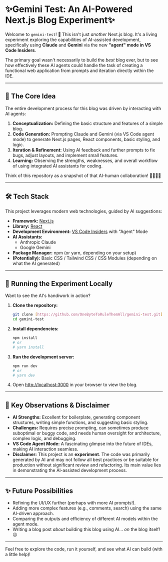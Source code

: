 # ✨Gemini Test: An AI-Powered Next.js Blog Experiment✨

Welcome to `gemini-test`! 👋 This isn't just *another* Next.js blog. It's a living experiment exploring the capabilities of AI-assisted development, specifically using **Claude** and **Gemini** via the new **"agent" mode in VS Code Insiders**.

The primary goal wasn't necessarily to build the *best* blog ever, but to see how effectively these AI agents could handle the task of creating a functional web application from prompts and iteration directly within the IDE.

---

## 🚀 The Core Idea

The entire development process for this blog was driven by interacting with AI agents:

1.  **Conceptualization:** Defining the basic structure and features of a simple blog.
2.  **Code Generation:** Prompting Claude and Gemini (via VS Code agent mode) to generate Next.js pages, React components, basic styling, and logic.
3.  **Iteration & Refinement:** Using AI feedback and further prompts to fix bugs, adjust layouts, and implement small features.
4.  **Learning:** Observing the strengths, weaknesses, and overall workflow of using integrated AI assistants for coding.

Think of this repository as a snapshot of that AI-human collaboration! 🤖🤝👨‍💻

---

## 🛠️ Tech Stack

This project leverages modern web technologies, guided by AI suggestions:

* **Framework:** [Next.js](https://nextjs.org/)
* **Library:** [React](https://reactjs.org/)
* **Development Environment:** [VS Code Insiders](https://code.visualstudio.com/insiders/) with "Agent" Mode
* **AI Assistants:**
    * Anthropic Claude
    * Google Gemini
* **Package Manager:** npm (or yarn, depending on your setup)
* **(Potentially):** Basic CSS / Tailwind CSS / CSS Modules (depending on what the AI generated)

---

## 🧪 Running the Experiment Locally

Want to see the AI's handiwork in action?

1.  **Clone the repository:**
    ```bash
    git clone [https://github.com/OneByteToRuleThemAll/gemini-test.git](https://www.google.com/search?q=https://github.com/OneByteToRuleThemAll/gemini-test.git)
    cd gemini-test
    ```

2.  **Install dependencies:**
    ```bash
    npm install
    # or
    # yarn install
    ```

3.  **Run the development server:**
    ```bash
    npm run dev
    # or
    # yarn dev
    ```

4.  Open [http://localhost:3000](http://localhost:3000) in your browser to view the blog.

---

## 🧠 Key Observations & Disclaimer

* **AI Strengths:** Excellent for boilerplate, generating component structures, writing simple functions, and suggesting basic styling.
* **Challenges:** Requires precise prompting, can sometimes produce suboptimal or buggy code, and needs human oversight for architecture, complex logic, and debugging.
* **VS Code Agent Mode:** A fascinating glimpse into the future of IDEs, making AI interaction seamless.
* **Disclaimer:** This project is an **experiment**. The code was primarily generated by AI and may not follow all best practices or be suitable for production without significant review and refactoring. Its main value lies in demonstrating the AI-assisted development process.

---

## ✨ Future Possibilities

* Refining the UI/UX further (perhaps with more AI prompts!).
* Adding more complex features (e.g., comments, search) using the same AI-driven approach.
* Comparing the outputs and efficiency of different AI models within the agent mode.
* Writing a blog post *about* building this blog using AI... *on* the blog itself! 😉

---

Feel free to explore the code, run it yourself, and see what AI can build (with a little help)!
